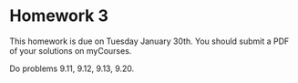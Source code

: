 # Homework 3

This homework is due on Tuesday January 30th. You should submit a PDF of your solutions on myCourses.

Do problems 9.11, 9.12, 9.13, 9.20.
